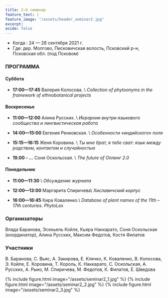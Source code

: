 ```yaml
---
title: 2-й семинар
feature_text: |
feature_image: "/assets/header_seminar2.jpg"
excerpt: 
aside: false
---
```


- Когда : 24 — 28 сентября 2021 г.  
- Где: дер. Молгово, Писковичская волость, Псковский р-н, Псковская обл. (под Псковом)

### ПРОГРАММА

#### Суббота
- **17:00—17:45** Валерия Колосова. \\
*Collection of phytoonyms in the framework of ethnobotanical projects*

#### Воскресенье
- **11:00—12:00** Алина Русских. \\
*Иерархии внутри языкового сообщества и лингвистическая работа*

- **14:00—15:00** Евгения Ренковская. \\
*Особенности «индийского» поля*

- **15:15—16:15** Женя Коровина. \\
*Ты мне брат, я тебе сват: язык между родством, контактом и случайностью*

- **19.00 - ...** Соня Оскольская. \\
*The future of Оплинг 2.0*

#### Понедельник
- **11:00—11:30** \\
*Обсуждение журнала*

- **12:00—13:00** Маргарита Спиричева\\
*Хиславичский корпус*

- **16:00—16:45** Кира Коваленко.\\
*Database of plant names of the 11th – 17th centuries. PhytoLex*

### Организаторы

Влада Баранова, Эсекьель Койле, Кьяра Наккарато, Соня Оскольская (координатор), Алина Русских, Максим Федотов, Костя Филатов

### Участники

В. Баранова, С. Вьяс, А. Закирова, Е. Клячко, К. Коваленко, В. Колосова,  Э. Койле, Е. Коровина, Т. Король, К. Наккарато, С. Оскольская, А. Русских, А. Рыко, М. Спиричева, М. Федотов, К. Филатов, Е. Шведова

{% include figure.html image="/assets/seminar2_1.jpg" %}
{% include figure.html image="/assets/seminar2_2.jpg" %}
{% include figure.html image="/assets/seminar2_3.jpg" %}
